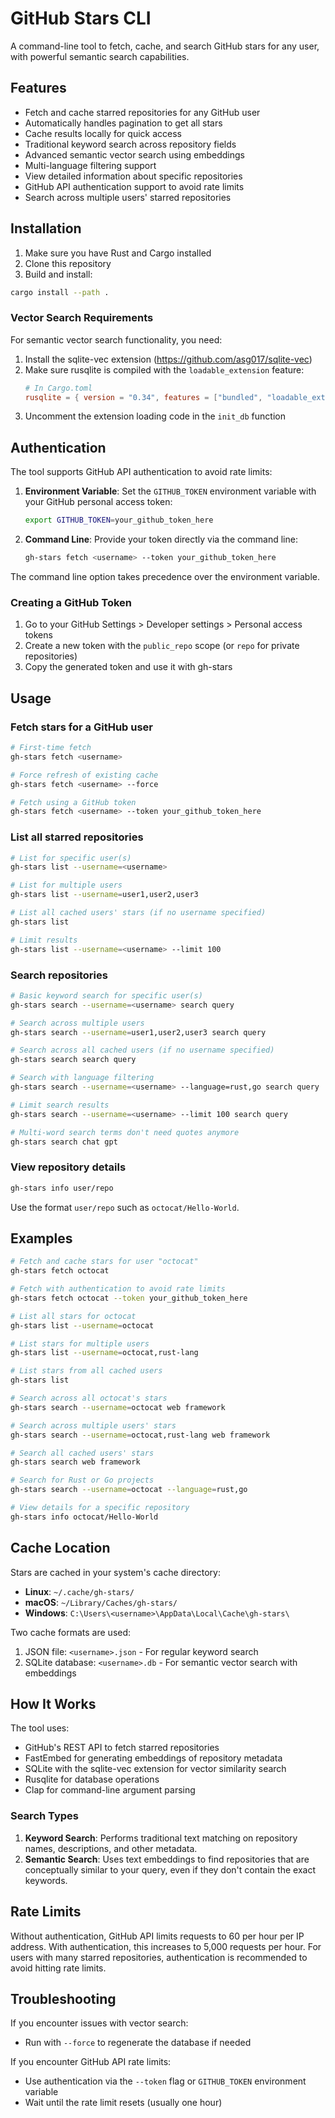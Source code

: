 # GitHub Stars CLI
A command-line tool to fetch, cache, and search GitHub stars for any user, with powerful semantic search capabilities.

## Features
- Fetch and cache starred repositories for any GitHub user
- Automatically handles pagination to get all stars
- Cache results locally for quick access
- Traditional keyword search across repository fields
- Advanced semantic vector search using embeddings
- Multi-language filtering support
- View detailed information about specific repositories
- GitHub API authentication support to avoid rate limits
- Search across multiple users' starred repositories

## Installation
1. Make sure you have Rust and Cargo installed
2. Clone this repository
3. Build and install:
```bash
cargo install --path .
```

### Vector Search Requirements
For semantic vector search functionality, you need:
1. Install the sqlite-vec extension (https://github.com/asg017/sqlite-vec)
2. Make sure rusqlite is compiled with the `loadable_extension` feature:
   ```toml
   # In Cargo.toml
   rusqlite = { version = "0.34", features = ["bundled", "loadable_extension"] }
   ```
3. Uncomment the extension loading code in the `init_db` function

## Authentication
The tool supports GitHub API authentication to avoid rate limits:

1. **Environment Variable**: Set the `GITHUB_TOKEN` environment variable with your GitHub personal access token:
   ```bash
   export GITHUB_TOKEN=your_github_token_here
   ```

2. **Command Line**: Provide your token directly via the command line:
   ```bash
   gh-stars fetch <username> --token your_github_token_here
   ```

The command line option takes precedence over the environment variable.

### Creating a GitHub Token
1. Go to your GitHub Settings > Developer settings > Personal access tokens
2. Create a new token with the `public_repo` scope (or `repo` for private repositories)
3. Copy the generated token and use it with gh-stars

## Usage
### Fetch stars for a GitHub user
```bash
# First-time fetch
gh-stars fetch <username>

# Force refresh of existing cache
gh-stars fetch <username> --force

# Fetch using a GitHub token
gh-stars fetch <username> --token your_github_token_here
```

### List all starred repositories
```bash
# List for specific user(s)
gh-stars list --username=<username>

# List for multiple users
gh-stars list --username=user1,user2,user3

# List all cached users' stars (if no username specified)
gh-stars list

# Limit results
gh-stars list --username=<username> --limit 100
```

### Search repositories
```bash
# Basic keyword search for specific user(s)
gh-stars search --username=<username> search query

# Search across multiple users
gh-stars search --username=user1,user2,user3 search query

# Search across all cached users (if no username specified)
gh-stars search search query

# Search with language filtering
gh-stars search --username=<username> --language=rust,go search query

# Limit search results
gh-stars search --username=<username> --limit 100 search query

# Multi-word search terms don't need quotes anymore
gh-stars search chat gpt
```

### View repository details
```bash
gh-stars info user/repo
```
Use the format `user/repo` such as `octocat/Hello-World`.

## Examples
```bash
# Fetch and cache stars for user "octocat"
gh-stars fetch octocat

# Fetch with authentication to avoid rate limits
gh-stars fetch octocat --token your_github_token_here

# List all stars for octocat
gh-stars list --username=octocat

# List stars for multiple users
gh-stars list --username=octocat,rust-lang

# List stars from all cached users
gh-stars list

# Search across all octocat's stars
gh-stars search --username=octocat web framework

# Search across multiple users' stars
gh-stars search --username=octocat,rust-lang web framework

# Search all cached users' stars
gh-stars search web framework

# Search for Rust or Go projects
gh-stars search --username=octocat --language=rust,go

# View details for a specific repository
gh-stars info octocat/Hello-World
```

## Cache Location
Stars are cached in your system's cache directory:
- **Linux**: `~/.cache/gh-stars/`
- **macOS**: `~/Library/Caches/gh-stars/`
- **Windows**: `C:\Users\<username>\AppData\Local\Cache\gh-stars\`

Two cache formats are used:
1. JSON file: `<username>.json` - For regular keyword search
2. SQLite database: `<username>.db` - For semantic vector search with embeddings

## How It Works
The tool uses:
- GitHub's REST API to fetch starred repositories
- FastEmbed for generating embeddings of repository metadata
- SQLite with the sqlite-vec extension for vector similarity search
- Rusqlite for database operations
- Clap for command-line argument parsing

### Search Types
1. **Keyword Search**: Performs traditional text matching on repository names, descriptions, and other metadata.
2. **Semantic Search**: Uses text embeddings to find repositories that are conceptually similar to your query, even if they don't contain the exact keywords.

## Rate Limits
Without authentication, GitHub API limits requests to 60 per hour per IP address. With authentication, this increases to 5,000 requests per hour. For users with many starred repositories, authentication is recommended to avoid hitting rate limits.

## Troubleshooting
If you encounter issues with vector search:
- Run with `--force` to regenerate the database if needed

If you encounter GitHub API rate limits:
- Use authentication via the `--token` flag or `GITHUB_TOKEN` environment variable
- Wait until the rate limit resets (usually one hour)
